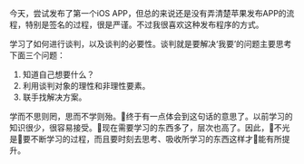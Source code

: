 
今天，尝试发布了第一个iOS APP，但总的来说还是没有弄清楚苹果发布APP的流程，特别是签名的过程，很是严谨。不过我很喜欢这种发布程序的方式。

学习了如何进行谈判，以及谈判的必要性。谈判就是要解决‘我要’的问题主要思考下面三个问题：

1. 知道自己想要什么？
2. 利用谈判对象的理性和非理性要素。
3. 联手找解决方案。

学而不思则罔，思而不学则殆。终于有一点体会到这句话的意思了。以前学习的知识很少，很容易接受。现在需要学习的东西多了，层次也高了。因此，不光是要不断学习的过程，而且要时刻去思考、吸收所学习的东西这样才能有所提升。

